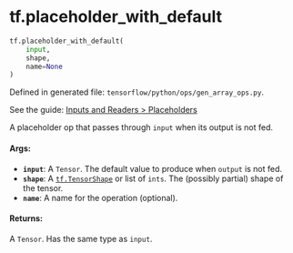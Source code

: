 <div itemscope itemtype="http://developers.google.com/ReferenceObject">
<meta itemprop="name" content="tf.placeholder_with_default" />
</div>

# tf.placeholder_with_default

``` python
tf.placeholder_with_default(
    input,
    shape,
    name=None
)
```



Defined in generated file: `tensorflow/python/ops/gen_array_ops.py`.

See the guide: [Inputs and Readers > Placeholders](../../../api_guides/python/io_ops.md#Placeholders)

A placeholder op that passes through `input` when its output is not fed.

#### Args:

* <b>`input`</b>: A `Tensor`. The default value to produce when `output` is not fed.
* <b>`shape`</b>: A <a href="../tf/TensorShape.md"><code>tf.TensorShape</code></a> or list of `ints`.
    The (possibly partial) shape of the tensor.
* <b>`name`</b>: A name for the operation (optional).


#### Returns:

A `Tensor`. Has the same type as `input`.
